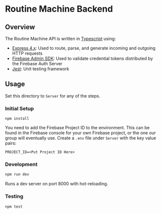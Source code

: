 # Routine Machine Backend

## Overview

The Routine Machine API is written in [Typescript](https://www.typescriptlang.org/) using:
- [Express 4.x](https://expressjs.com/): Used to route, parse, and generate incoming and outgoing HTTP requests
- [Firebase Admin SDK](https://firebase.google.com/docs/reference/admin#nodejs): Used to validate credential tokens distributed by the Firebase Auth Server
- [Jest](https://jestjs.io/): Unit testing framework

## Usage

Set this directory to `Server` for any of the steps.

### Initial Setup

```
npm install
```

You need to add the Firebase Project ID to the environment. This can be found in the Firebase console for your own Firebase project, or the one our group will eventually use.
Create a `.env` file under `Server` with the key value pairs:
```
PROJECT_ID=<Put Project ID Here>
```

### Development
```bash
npm run dev
```

Runs a dev server on port 8000 with hot-reloading.

### Testing
```
npm test
```




